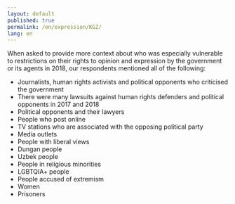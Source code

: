 ```yaml
---
layout: default
published: true
permalink: /en/expression/KGZ/
lang: en
---
```


When asked to provide more context about who was especially vulnerable to restrictions on their rights to opinion and expression by the government or its agents in 2018, our respondents mentioned all of the following:
-	Journalists, human rights activists and political opponents who criticised the government
-	There were many lawsuits against human rights defenders and political opponents in 2017 and 2018
-	Political opponents and their lawyers
-	People who post online
-	TV stations who are associated with the opposing political party
-	Media outlets
-	People with liberal views
-	Dungan people
-	Uzbek people
-	People in religious minorities
-	LGBTQIA+ people
-	People accused of extremism
-	Women
-	Prisoners


